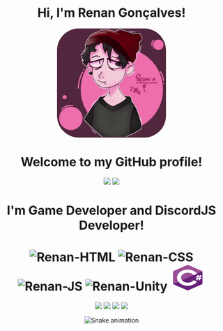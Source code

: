 <div align="center">

<h1 align="center" color="#0000ff" >Hi, I'm Renan Gonçalves</a>!</h1>
<img align="center" alt="renanIcon" height="250" style="border-radius:50px;" src="IMG/renanIcon.jpg">


<h1 align="center">Welcome to my GitHub profile!</h1>

  <img width="50%" src="https://github-readme-stats.vercel.app/api?username=RenanGCV&show_icons=true&theme=tokyonight&include_all_commits=true&count_private=true"/>
  <img width="40%" src="https://github-readme-stats.vercel.app/api/top-langs/?username=RenanGCV&layout=compact&langs_count=1000&theme=tokyonight"/>
</div>

<div align="center">
  
   <h1 style="text-size: 20%"> I'm Game Developer and DiscordJS Developer! <h1>

  <img alt="Renan-HTML" height="60" width="80" src="https://cdn-icons-png.flaticon.com/512/919/919827.png">
  <img alt="Renan-CSS" height="60" width="60" src="https://cdn-icons-png.flaticon.com/512/732/732190.png">
  <img alt="Renan-JS" height="60" width="60" src="https://cdn.iconscout.com/icon/free/png-256/free-javascript-2038874-1720087.png">
  <img alt="Renan-Unity" height="60" width="80" src="https://cdn-icons-png.flaticon.com/512/5969/5969294.png">
  <img alt="Renan-Csharp" height="60" width="80" src="https://raw.githubusercontent.com/devicons/devicon/master/icons/csharp/csharp-original.svg">
  
</div>

<div align="center"> 

  
  <a href="https://instagram.com/renan.gcv" target="_blank"><img src="https://img.shields.io/badge/-Instagram-%23E4405F?style=for-the-badge&logo=instagram&logoColor=white" target="_blank"></a>
 <a href="https://discord.gg/AEBkQMV2jM" target="_blank"><img src="https://img.shields.io/badge/Discord-7289DA?style=for-the-badge&logo=discord&logoColor=white" target="_blank"></a> 
  <a href = "mailto:renan.gcv.contato@gmail.com"><img src="https://img.shields.io/badge/-Gmail-%23333?style=for-the-badge&logo=gmail&logoColor=white" target="_blank"></a>
  <a href="https://www.linkedin.com/in/renan-teodoro-lopes-gon%C3%A7alves-804014221/" target="_blank"><img src="https://img.shields.io/badge/-LinkedIn-%230077B5?style=for-the-badge&logo=linkedin&logoColor=white" target="_blank"></a> 
  
  <div>
  
![Snake animation](https://github.com/CassioJ2/CassioJ2/blob/output/github-contribution-grid-snake.svg)
 
 <div>

